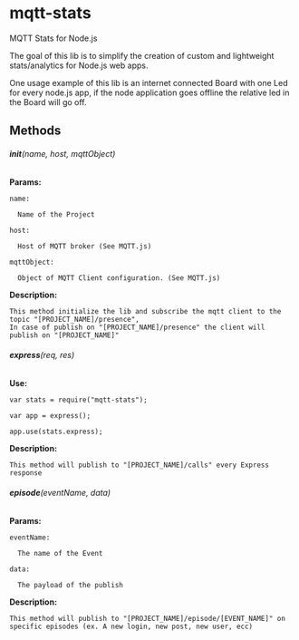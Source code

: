 # mqtt-stats
MQTT Stats for Node.js

The goal of this lib is to simplify the creation of custom and lightweight stats/analytics for Node.js web apps.

One usage example of this lib is an internet connected Board with one Led for every node.js app, if the node application goes offline the relative led in the Board will go off. 

## Methods
######   **init**(_name_, _host_, _mqttObject_)

  **Params:**
  
    
    name: 
      
      Name of the Project
  
    host: 
      
      Host of MQTT broker (See MQTT.js)
  
    mqttObject: 
      
      Object of MQTT Client configuration. (See MQTT.js)


  **Description:**
  
    This method initialize the lib and subscribe the mqtt client to the topic "[PROJECT_NAME]/presence",
    In case of publish on "[PROJECT_NAME]/presence" the client will publish on "[PROJECT_NAME]"
  
######   **express**(_req_, _res_)

  **Use:**
    
    var stats = require("mqtt-stats");
    
    var app = express();
  
    app.use(stats.express);

  **Description:**
  
    This method will publish to "[PROJECT_NAME]/calls" every Express response
######   **episode**(_eventName_, _data_)

  **Params:**
      
    eventName: 
      
      The name of the Event
  
    data: 
    
      The payload of the publish

  **Description:**
  
    This method will publish to "[PROJECT_NAME]/episode/[EVENT_NAME]" on specific episodes (ex. A new login, new post, new user, ecc)
